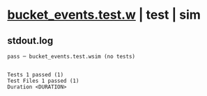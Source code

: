 # [bucket_events.test.w](../../../../../examples/tests/valid/bucket_events.test.w) | test | sim

## stdout.log
```log
pass ─ bucket_events.test.wsim (no tests)
 
 
Tests 1 passed (1)
Test Files 1 passed (1)
Duration <DURATION>
```

